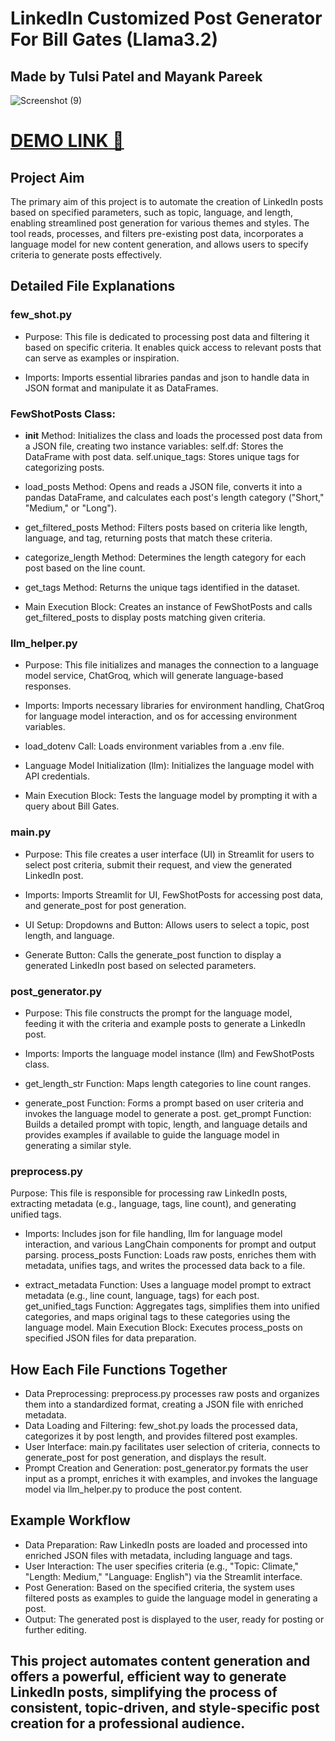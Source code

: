 # LinkedIn Customized Post Generator For Bill Gates (Llama3.2)
## Made by Tulsi Patel and Mayank Pareek
![Screenshot (9)](https://github.com/user-attachments/assets/f4005b38-9c85-42b5-9d83-f9bcde40d005)
# [DEMO LINK 🔗](https://mayankprojectlinkedin.streamlit.app/)
## Project Aim
The primary aim of this project is to automate the creation of LinkedIn posts based on specified parameters, such as topic, language, and length, enabling streamlined post generation for various themes and styles. The tool reads, processes, and filters pre-existing post data, incorporates a language model for new content generation, and allows users to specify criteria to generate posts effectively.

## Detailed File Explanations

### few_shot.py

- Purpose: This file is dedicated to processing post data and filtering it based on specific criteria. It enables quick access to relevant posts that can serve as examples or inspiration.

- Imports: Imports essential libraries pandas and json to handle data in JSON format and manipulate it as DataFrames.

### FewShotPosts Class:

- __init__ Method: Initializes the class and loads the processed post data from a JSON file, creating two instance variables: self.df: Stores the DataFrame with post data. self.unique_tags: Stores unique tags for categorizing posts.

- load_posts Method: Opens and reads a JSON file, converts it into a pandas DataFrame, and calculates each post's length category ("Short," "Medium," or "Long").

- get_filtered_posts Method: Filters posts based on criteria like length, language, and tag, returning posts that match these criteria.

- categorize_length Method: Determines the length category for each post based on the line count.

- get_tags Method: Returns the unique tags identified in the dataset.

- Main Execution Block: Creates an instance of FewShotPosts and calls get_filtered_posts to display posts matching given criteria.

### llm_helper.py

- Purpose: This file initializes and manages the connection to a language model service, ChatGroq, which will generate language-based responses.

- Imports: Imports necessary libraries for environment handling, ChatGroq for language model interaction, and os for accessing environment variables.

- load_dotenv Call: Loads environment variables from a .env file.
  
- Language Model Initialization (llm): Initializes the language model with API credentials.

- Main Execution Block: Tests the language model by prompting it with a query about Bill Gates.

### main.py

- Purpose: This file creates a user interface (UI) in Streamlit for users to select post criteria, submit their request, and view the generated LinkedIn post.

- Imports: Imports Streamlit for UI, FewShotPosts for accessing post data, and generate_post for post generation.

- UI Setup: Dropdowns and Button: Allows users to select a topic, post length, and language.

- Generate Button: Calls the generate_post function to display a generated LinkedIn post based on selected parameters.

### post_generator.py

- Purpose: This file constructs the prompt for the language model, feeding it with the criteria and example posts to generate a LinkedIn post.

- Imports: Imports the language model instance (llm) and FewShotPosts class.

- get_length_str Function: Maps length categories to line count ranges.

- generate_post Function: Forms a prompt based on user criteria and invokes the language model to generate a post. get_prompt Function: Builds a detailed prompt with topic, length, and language details and provides examples if available to guide the language model in generating a similar style.

### preprocess.py

Purpose: This file is responsible for processing raw LinkedIn posts, extracting metadata (e.g., language, tags, line count), and generating unified tags.

- Imports: Includes json for file handling, llm for language model interaction, and various LangChain components for prompt and output parsing. process_posts Function: Loads raw posts, enriches them with metadata, unifies tags, and writes the processed data back to a file.  

- extract_metadata Function: Uses a language model prompt to extract metadata (e.g., line count, language, tags) for each post. get_unified_tags Function: Aggregates tags, simplifies them into unified categories, and maps original tags to these categories using the language model. Main Execution Block: Executes process_posts on specified JSON files for data preparation.

## How Each File Functions Together
- Data Preprocessing: preprocess.py processes raw posts and organizes them into a standardized format, creating a JSON file with enriched metadata.
- Data Loading and Filtering: few_shot.py loads the processed data, categorizes it by post length, and provides filtered post examples.
- User Interface: main.py facilitates user selection of criteria, connects to generate_post for post generation, and displays the result.
- Prompt Creation and Generation: post_generator.py formats the user input as a prompt, enriches it with examples, and invokes the language model via llm_helper.py to produce the post content.

## Example Workflow
- Data Preparation: Raw LinkedIn posts are loaded and processed into enriched JSON files with metadata, including language and tags.
- User Interaction: The user specifies criteria (e.g., "Topic: Climate," "Length: Medium," "Language: English") via the Streamlit interface.
- Post Generation: Based on the specified criteria, the system uses filtered posts as examples to guide the language model in generating a post.
- Output: The generated post is displayed to the user, ready for posting or further editing.

## This project automates content generation and offers a powerful, efficient way to generate LinkedIn posts, simplifying the process of consistent, topic-driven, and style-specific post creation for a professional audience.
